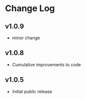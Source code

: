 # Change Log

## v1.0.9

- minor change

## v1.0.8

- Cumulative improvements to code

## v1.0.5

- Initial public release
